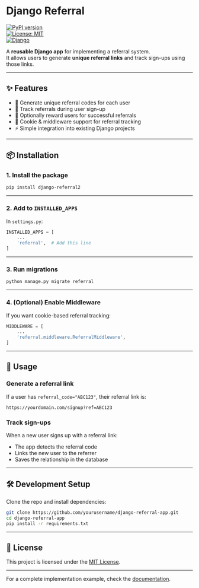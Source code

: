 # Django Referral  

[![PyPI version](https://img.shields.io/pypi/v/django-referral2.svg)](https://pypi.org/project/django-referral2/)  
[![License: MIT](https://img.shields.io/badge/License-MIT-yellow.svg)](LICENSE)  
[![Django](https://img.shields.io/badge/Django-4.0%2B-green.svg)](https://www.djangoproject.com/)  

A **reusable Django app** for implementing a referral system.  
It allows users to generate **unique referral links** and track sign-ups using those links.  

---

## ✨ Features  
- 🔗 Generate unique referral codes for each user  
- 👥 Track referrals during user sign-up  
- 🎁 Optionally reward users for successful referrals  
- 🍪 Cookie & middleware support for referral tracking  
- ⚡ Simple integration into existing Django projects  

---

## 📦 Installation  

### 1. Install the package  


```bash
pip install django-referral2
```


---

### 2. Add to `INSTALLED_APPS`

In `settings.py`:

```python
INSTALLED_APPS = [
    ...
    'referral',  # Add this line
]
```

---

### 3. Run migrations

```bash
python manage.py migrate referral
```

---

### 4. (Optional) Enable Middleware

If you want cookie-based referral tracking:

```python
MIDDLEWARE = [
    ...
    'referral.middleware.ReferralMiddleware',
]
```

---

## 🚀 Usage

### Generate a referral link

If a user has `referral_code="ABC123"`, their referral link is:

```
https://yourdomain.com/signup?ref=ABC123
```

### Track sign-ups

When a new user signs up with a referral link:

* The app detects the referral code
* Links the new user to the referrer
* Saves the relationship in the database

---

## 🛠 Development Setup

Clone the repo and install dependencies:

```bash
git clone https://github.com/yourusername/django-referral-app.git
cd django-referral-app
pip install -r requirements.txt
```

<!-- Run tests:

```bash
pytest
``` -->

---

## 📄 License

This project is licensed under the [MIT License](LICENSE).

---

<!-- ## 🔧 Code Example

Here's how to integrate referral tracking into your signup view:

```python
# models.py
from django.contrib.auth.models import User
from django.db import models
from referral.models import Referral

class Profile(models.Model):
    user = models.OneToOneField(User, on_delete=models.CASCADE)
    # Your custom fields here

# views.py
from django.shortcuts import render, redirect
from django.contrib.auth import login
from django.contrib.auth.forms import UserCreationForm
from referral.utils import get_referrer_from_request

def signup_view(request):
    if request.method == 'POST':
        form = UserCreationForm(request.POST)
        if form.is_valid():
            user = form.save()
            
            # Get referrer from request (checks both GET params and cookies)
            referrer = get_referrer_from_request(request)
            if referrer:
                # Create referral relationship
                Referral.objects.create(
                    referrer=referrer,
                    referred_user=user
                )
            
            login(request, user)
            return redirect('home')
    else:
        form = UserCreationForm()
    return render(request, 'signup.html', {'form': form})
``` -->

For a complete implementation example, check the [documentation](docs/implementation.md).